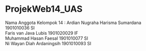 # ProjekWeb14_UAS
Nama Anggota Kelompok 14 :
Ardian Nugraha Harisma Sumardana	1901010036	SI	
Faris van Java Lubis	1901020029	IF	
Muhammad Hasan Faesal	1901010077	SI	
Ni Wayan Diah Ardaningsih	1901010093	SI
